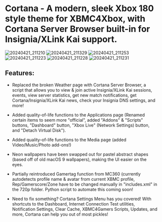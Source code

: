 # Cortana - A modern, sleek Xbox 180 style theme for XBMC4Xbox, with Cortana Server Browser built-in for Insignia/XLink Kai support.
![20240421_211210](https://github.com/faithvoid/skin.cortana/assets/56975081/f809d69b-ebf6-43eb-ad82-6223872c8906)
![20240421_211329](https://github.com/faithvoid/skin.cortana/assets/56975081/99259e08-d826-4a75-978b-6ca5c935093d)
![20240421_211253](https://github.com/faithvoid/skin.cortana/assets/56975081/31817b61-6eca-4d89-8dd6-933700013877)
![20240421_211223](https://github.com/faithvoid/skin.cortana/assets/56975081/4995507e-30b7-4e43-a6c2-1509989fc0d6)
![20240421_211228](https://github.com/faithvoid/skin.cortana/assets/56975081/01500c45-a7b5-4ef2-9fff-cb0f4c76f94f)
![20240421_211231](https://github.com/faithvoid/skin.cortana/assets/56975081/8f79d5ff-808b-433e-a571-e5d6f3a7a024)

## Features:
- Replaced the broken Weather page with Cortana Server Browser, a script that allows you to view & join active Insignia/XLink Kai sessions, events, view server statistics, get new match notifications, get Cortana/Insignia/XLink Kai news, check your Insignia DNS settings, and more!
  
- Added quality-of-life functions to the Applications page (Renamed certain items to seem more "official", added "Addons" & "Scripts" buttons, "Dashboard" button, "Xbox Live" (Network Settings) button, and "Detach Virtual Disk").
  
- Added quality-of-life functions to the Media page (added Video/Music/Photo add-ons!)
  
- Neon wallpapers have been swapped out for pastel abstract shapes (based off of old macOS 9 wallpapers), making the UI easier on the eyes.
  
- Partially reintroduced Gamertag function from MC360 (currently autodetects profile name & avatar from current XBMC profile, Rep/Gamerscore/Zone have to be changed manually in "includes.xml" in the 720p folder. Python script to automate this coming soon!
  
- Need to fix something? Cortana Settings Menu has you covered! With shortcuts to the Dashboard, Internet Connection Test utilities, Notification Settings, Clear Cache, XBMC4Gamers Scripts, Updates, and more, Cortana can help you out of most pickles!
  
